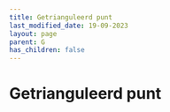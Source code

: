 ```yaml
---
title: Getrianguleerd punt
last_modified_date: 19-09-2023
layout: page
parent: G
has_children: false
---
```


Getrianguleerd punt
===================

